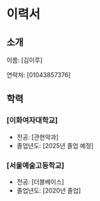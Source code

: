 # 이력서 

## 소개

이름: [김이루]

연락처: [01043857376]

## 학력

### [이화여자대학교]

- 전공: [관현악과]
- 졸업년도: [2025년 졸업 예정]

### [서울예술고등학교]

- 전공: [더블베이스]
- 졸업년도: [2020년 졸업]


